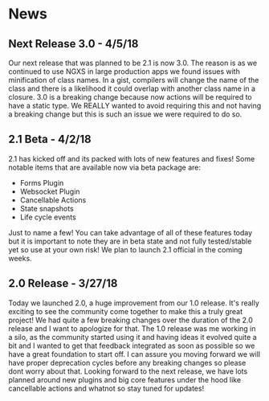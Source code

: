 # News

## Next Release 3.0 - 4/5/18
Our next release that was planned to be 2.1 is now 3.0. The reason is as we continued
to use NGXS in large production apps we found issues with minification of class names.
In a gist, compilers will change the name of the class and there is a likelihood it could
overlap with another class name in a closure. 3.0 is a breaking change because now actions
will be required to have a static type. We REALLY wanted to avoid requiring this and not
having a breaking change but this is such an issue we were required to do so.

## 2.1 Beta - 4/2/18
2.1 has kicked off and its packed with lots of new features and fixes! Some notable items
that are available now via beta package are:

- Forms Plugin
- Websocket Plugin
- Cancellable Actions
- State snapshots
- Life cycle events

Just to name a few! You can take advantage of all of these features today but it is
important to note they are in beta state and not fully tested/stable yet so use at
your own risk! We plan to launch 2.1 official in the coming weeks.

## 2.0 Release - 3/27/18
Today we launched 2.0, a huge improvement from our 1.0 release. It's really exciting
to see the community come together to make this a truly great project! We had
quite a few breaking changes over the duration of the 2.0 release and I want to 
apologize for that. The 1.0 release was me working in a silo, as the community
started using it and having ideas it evolved quite a bit and I wanted to get that
feedback integrated as soon as possible so we have a great foundation to start off.
I can assure you moving forward we will have proper deprecation cycles before any
breaking changes so please dont worry about that. Looking forward to the next release,
we have lots planned around new plugins and big core features under the hood like
cancellable actions and whatnot so stay tuned for updates!
